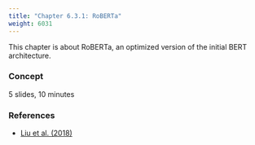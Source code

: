 ```yaml
---
title: "Chapter 6.3.1: RoBERTa"
weight: 6031
---
```

This chapter is about RoBERTa, an optimized version of the initial BERT architecture.

<!--more-->

### Concept 
5 slides, 10 minutes

<!--
### Lecture video
{{< video id="TfrSKiOecWI" >}}
### Lecture Slides
{{< pdfjs file="https://github.com/slds-lmu/lecture_i2ml/blob/master/slides-pdf/slides-basics-whatisml.pdf" >}}
-->

### References 

- [Liu et al. (2018)](https://arxiv.org/pdf/1907.11692.pdf)
